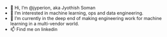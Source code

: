 - 👋 Hi, I’m @jyperion, aka Jyothish Soman
- 👀 I’m interested in machine learning, ops and data engineering.
- 🌱 I’m currently in the deep end of making engineering work for machine learning in a multi-vendor world.  
- 📫 Find me on linkedin

<!---
jyperion/jyperion is a ✨ special ✨ repository because its `README.md` (this file) appears on your GitHub profile.
You can click the Preview link to take a look at your changes.
--->
